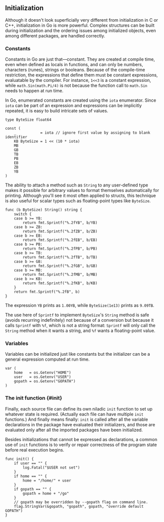 Initialization
--------------

Although it doesn't look superficially very different from
initialization in C or C++, initialization in Go is more powerful.
Complex structures can be built during initialization and the ordering
issues among initialized objects, even among different packages, are
handled correctly.

### Constants

Constants in Go are just that—constant. They are created at compile
time, even when defined as locals in functions, and can only be numbers,
characters (runes), strings or booleans. Because of the compile-time
restriction, the expressions that define them must be constant
expressions, evaluatable by the compiler. For instance, `1<<3` is a
constant expression, while `math.Sin(math.Pi/4)` is not because the
function call to `math.Sin` needs to happen at run time.

In Go, enumerated constants are created using the `iota` enumerator.
Since `iota` can be part of an expression and expressions can be
implicitly repeated, it is easy to build intricate sets of values.

    type ByteSize float64

    const (
        _           = iota // ignore first value by assigning to blank identifier
        KB ByteSize = 1 << (10 * iota)
        MB
        GB
        TB
        PB
        EB
        ZB
        YB
    )

The ability to attach a method such as `String` to any user-defined type
makes it possible for arbitrary values to format themselves
automatically for printing. Although you'll see it most often applied to
structs, this technique is also useful for scalar types such as
floating-point types like `ByteSize`.

    func (b ByteSize) String() string {
        switch {
        case b >= YB:
            return fmt.Sprintf("%.2fYB", b/YB)
        case b >= ZB:
            return fmt.Sprintf("%.2fZB", b/ZB)
        case b >= EB:
            return fmt.Sprintf("%.2fEB", b/EB)
        case b >= PB:
            return fmt.Sprintf("%.2fPB", b/PB)
        case b >= TB:
            return fmt.Sprintf("%.2fTB", b/TB)
        case b >= GB:
            return fmt.Sprintf("%.2fGB", b/GB)
        case b >= MB:
            return fmt.Sprintf("%.2fMB", b/MB)
        case b >= KB:
            return fmt.Sprintf("%.2fKB", b/KB)
        }
        return fmt.Sprintf("%.2fB", b)
    }

The expression `YB` prints as `1.00YB`, while `ByteSize(1e13)` prints as
`9.09TB`.

The use here of `Sprintf` to implement `ByteSize`'s `String` method is
safe (avoids recurring indefinitely) not because of a conversion but
because it calls `Sprintf` with `%f`, which is not a string format:
`Sprintf` will only call the `String` method when it wants a string, and
`%f` wants a floating-point value.

### Variables

Variables can be initialized just like constants but the initializer can
be a general expression computed at run time.

    var (
        home   = os.Getenv("HOME")
        user   = os.Getenv("USER")
        gopath = os.Getenv("GOPATH")
    )

### The init function {#init}

Finally, each source file can define its own niladic `init` function to
set up whatever state is required. (Actually each file can have multiple
`init` functions.) And finally means finally: `init` is called after all
the variable declarations in the package have evaluated their
initializers, and those are evaluated only after all the imported
packages have been initialized.

Besides initializations that cannot be expressed as declarations, a
common use of `init` functions is to verify or repair correctness of the
program state before real execution begins.

    func init() {
        if user == "" {
            log.Fatal("$USER not set")
        }
        if home == "" {
            home = "/home/" + user
        }
        if gopath == "" {
            gopath = home + "/go"
        }
        // gopath may be overridden by --gopath flag on command line.
        flag.StringVar(&gopath, "gopath", gopath, "override default GOPATH")
    }

